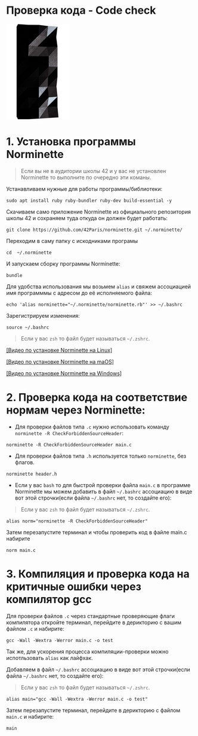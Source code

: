 # Проверка кода - Code check #

![pageimage](src/page1image3852832-small-13.png)


# 1. Установка программы Norminette #

> Если вы не в аудитории школы 42 и у вас не установлен Norminette то выполните по очередно эти команы.

Устанавливаем нужные для работы программы/библиотеки:
```
sudo apt install ruby ruby-bundler ruby-dev build-essential -y
```


Скачиваем само приложение Norminette из официального репозитория школы 42 и сохраняем туда откуда он должен будет работать:
```
git clone https://github.com/42Paris/norminette.git ~/.norminette/
```


Переходим в саму папку с искодниками програмы
```
cd  ~/.norminette
```


И запускаем сборку программы Norminette:
```
bundle
```


Для удобства использования мы возьмем `alias` и свяжем ассоциацией имя программмы с адресом до её исполняемого файла:
```
echo 'alias norminette="~/.norminette/norminette.rb"' >> ~/.bashrc
```


Зарегистрируем изменения:
```
source ~/.bashrc
```


> Если у вас `zsh` то файл будет называться `~/.zshrc`.



[[Видео по установке Norminette на Linux]](https://youtu.be/Y1Sz3GEzN6E)

[[Видео по установке Norminette на maOS]](https://youtu.be/MpoAev-ds-o)

[[Видео по установке Norminette на Windows]](https://youtu.be/hljxcMs_zxU)




# 2. Проверка кода на соответствие нормам через Norminette: #

* Для проверки файлов типа `.с` нужно использовать команду `norminette -R CheckForbiddenSourceHeader`:
```
norminette -R CheckForbiddenSourceHeader main.c
```

* Для проверки файлов типа `.h` используется только `norminette`, без флагов.
```
norminette header.h
```

* Если у вас `bash` то для быстрой проверки файла `main.c` в программе Norminette мы можем добавить в файл `~/.bashrc` ассоциацию в виде вот этой строчки(если файла `~/.bashrc` нет, то создайте его):
> Если у вас `zsh` то файл будет называться `~/.zshrc`.
```
alias norm="norminette -R CheckForbiddenSourceHeader"
```

Затем перезапустите терминал и чтобы проверить код в файле main.c набирите
```
norm main.c
```


# 3. Компиляция и проверка кода на критичные ошибки через компилятор gcc #

Для проверки файлов `.c` через стандартные проверяющие флаги компилятора откройте терминал, перейдите в дерикторию с вашим файлом `.c` и набирите:
```
gcc -Wall -Wextra -Werror main.c -o test
```

Так же, для ускорения процесса компиляции-проверки можно испотльзовать `alias` как лайфхак.

Добавляем в файл `~/.bashrc` ассоциацию в виде вот этой строчки(если файла `~/.bashrc` нет, то создайте его):

> Если у вас `zsh` то файл будет называться `~/.zshrc`.

```
alias main="gcc -Wall -Wextra -Werror main.c -o test"
```

Затем перезапустите терминал, перейдите в дерикторию с файлом `main.c` и набирите:
```
main
```

